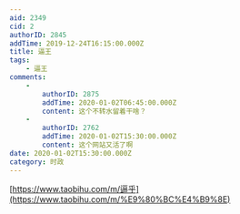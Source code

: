 ```yaml
---
aid: 2349
cid: 2
authorID: 2845
addTime: 2019-12-24T16:15:00.000Z
title: 逼王
tags:
    - 逼王
comments:
    -
        authorID: 2875
        addTime: 2020-01-02T06:45:00.000Z
        content: 这个不转水留着干啥？
    -
        authorID: 2762
        addTime: 2020-01-02T15:30:00.000Z
        content: 这个网站又活了啊
date: 2020-01-02T15:30:00.000Z
category: 时政
---
```


[https://www.taobihu.com/m/逼乎](https://www.taobihu.com/m/%E9%80%BC%E4%B9%8E)
